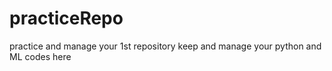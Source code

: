 # practiceRepo
practice and manage your 1st repository 
keep and manage your python and ML codes here
